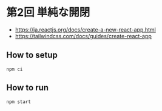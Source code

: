 # 第2回 単純な開閉

- https://ja.reactjs.org/docs/create-a-new-react-app.html
- https://tailwindcss.com/docs/guides/create-react-app

## How to setup

```
npm ci
```

## How to run

```
npm start
```